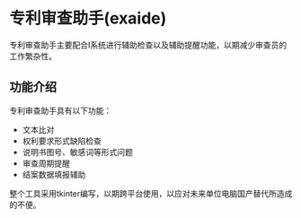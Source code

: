 # 专利审查助手(exaide)

专利审查助手主要配合I系统进行辅助检查以及辅助提醒功能，以期减少审查员的工作繁杂性。

## 功能介绍

专利审查助手具有以下功能：

* 文本比对
* 权利要求形式缺陷检查
* 说明书图号、敏感词等形式问题
* 审查周期提醒
* 结案数据填报辅助

整个工具采用tkinter编写，以期跨平台使用，以应对未来单位电脑国产替代所造成的不便。